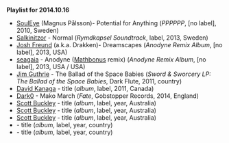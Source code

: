 **Playlist for 2014.10.16**

* [SoulEye](http://musicbrainz.org/artist/573fd3e2-3f61-4329-a6c1-89e20620b0b9) (Magnus Pålsson)- Potential for Anything (_PPPPPP_, [no label], 2010, Sweden)
* [Salkinitzor](http://musicbrainz.org/artist/decd5302-d0af-43f5-a22a-eaa7ed61fd56) - Normal (_Rymdkapsel Soundtrack_, label, 2013, Sweden)
* [Josh Freund](http://musicbrainz.org/artist/d9054716-3523-4dd2-b04f-78060b2d3408) (a.k.a. Drakken)- Dreamscapes (_Anodyne Remix Album_, [no label], 2013, USA)
* [seagaia](http://musicbrainz.org/artist/d420cd2d-647f-4d4c-8316-b606848e41ab) - Anodyne ([Mathbonus](http://musicbrainz.org/artist/efbfaaa6-879f-4867-aac3-c95a56131942) remix) (_Anodyne Remix Album_, [no label], 2013, USA / USA)
* [Jim Guthrie](http://musicbrainz.org/artist/25869023-8509-4926-aefd-1f84c188cf3d) - The Ballad of the Space Babies (_Sword & Sworcery LP: The Ballad of the Space Babies_, Dark Flute, 2011, country)
* [David Kanaga](http://musicbrainz.org/artist/e43df30e-4566-41fa-91f8-e3393374ce93) - title (_album_, label, 2011, Canada)
* [Dark0](http://musicbrainz.org/artist/cd11afeb-39f1-4e8a-a370-4b2dc6ad15c9) - Mako March (_Fate_,  Gobstopper Records, 2014, England)
* [Scott Buckley](http://musicbrainz.org/artist/e4749178-4927-4957-804a-f4a60f9bbaa6) - title (_album_, label, year, Australia)
* [Scott Buckley](http://musicbrainz.org/artist/e4749178-4927-4957-804a-f4a60f9bbaa6) - title (_album_, label, year, Australia)
* [Scott Buckley](http://musicbrainz.org/artist/e4749178-4927-4957-804a-f4a60f9bbaa6) - title (_album_, label, year, Australia)
* []() - title (_album_, label, year, country)
* []() - title (_album_, label, year, country)

